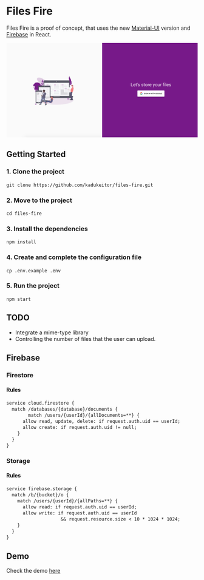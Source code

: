 # Files Fire

Files Fire is a proof of concept, 
that uses the new [Material-UI](https://material-ui.com) version and 
[Firebase](https://firebase.google.com) in React.

![Alt text](.github/Files-Fire.png?raw=true "Files Fire")

## Getting Started

### 1. Clone the project
```
git clone https://github.com/kadukeitor/files-fire.git
```

### 2. Move to the project
```
cd files-fire
```

### 3. Install the dependencies
```
npm install
```

### 4. Create and complete the configuration file
```
cp .env.example .env
```

### 5. Run the project
```
npm start
```

## TODO

* Integrate a mime-type library
* Controlling the number of files that the user can upload.

## Firebase

### Firestore

#### Rules

```
service cloud.firestore {
  match /databases/{database}/documents {
		match /users/{userId}/{allDocuments=**} {
      allow read, update, delete: if request.auth.uid == userId;
      allow create: if request.auth.uid != null;
    }
  }
}
```

### Storage

#### Rules

```
service firebase.storage {
  match /b/{bucket}/o {
    match /users/{userId}/{allPaths=**} {
      allow read: if request.auth.uid == userId;
      allow write: if request.auth.uid == userId
                    && request.resource.size < 10 * 1024 * 1024;
    }
  }
}
```

## Demo

Check the demo [here](https://kadukeitor.github.io/files-fire/)